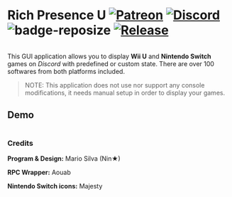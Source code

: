 # Rich Presence U [![Patreon][badge-patreon]][link-patreon] [![Discord][badge-discord]][link-discord] ![badge-reposize] [![Release][badge-release]][link-release]

[badge-patreon]: https://img.shields.io/endpoint.svg?url=https%3A%2F%2Fshieldsio-patreon.herokuapp.com%2FNingamer&label=Patreon&logoColor=white&style=flat-square
[badge-discord]: https://img.shields.io/discord/574569573458771968?color=7289da&label=Discord%20Server&logo=discord&logoColor=white&style=flat-square
[badge-reposize]: https://img.shields.io/github/repo-size/MarioSilvaGH/Rich-Presence-U?color=black&label=Repo%20Size&logo=github&logoColor=white&style=flat-square
[badge-release]: https://img.shields.io/github/v/release/MarioSilvaGH/Rich-Presence-U?color=499678&include_prereleases&label=Latest%20Release&logoColor=white&style=flat-square

[link-patreon]: https://www.patreon.com/ningamer
[link-discord]: https://discord.gg/wZGW8DZ
[link-release]: https://github.com/MarioSilvaGH/Rich-Presence-U/releases

<div align="center">
    <p><img src="https://github.com/MarioSilvaGH/Rich-Presence-U/blob/master/Assets/logo_txt.png" alt="" /></p>
</div>

This GUI application allows you to display **Wii U** and **Nintendo Switch** games on *Discord* with predefined or custom state. There are over 100 softwares from both platforms included. 
> NOTE: This application does not use nor support any console modifications, it needs manual setup in order to display your games.

## Demo
<div align="center">
    <p><img src="https://github.com/MarioSilvaGH/Rich-Presence-U/blob/master/Assets/demo_modes.gif" alt="" /></p>
</div>

### Credits

**Program & Design:**
Mario Silva (Nin★)

**RPC Wrapper:**
Aouab

**Nintendo Switch icons:**
Majesty
 

